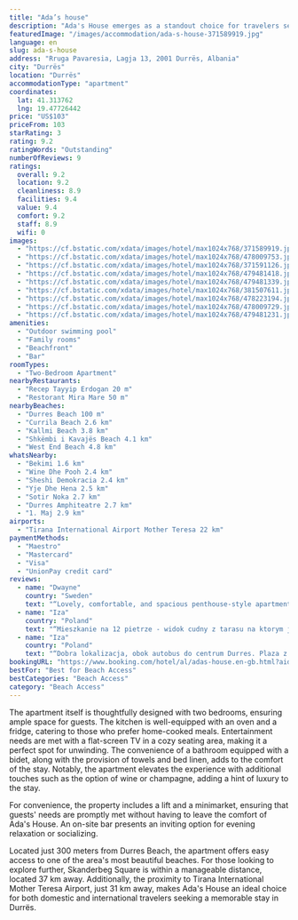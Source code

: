 ```yaml
---
title: "Ada’s house"
description: "Ada's House emerges as a standout choice for travelers seeking a blend of comfort and convenience in Durrës."
featuredImage: "/images/accommodation/ada-s-house-371589919.jpg"
language: en
slug: ada-s-house
address: "Rruga Pavaresia, Lagja 13, 2001 Durrës, Albania"
city: "Durrës"
location: "Durrës"
accommodationType: "apartment"
coordinates:
  lat: 41.313762
  lng: 19.47726442
price: "US$103"
priceFrom: 103
starRating: 3
rating: 9.2
ratingWords: "Outstanding"
numberOfReviews: 9
ratings:
  overall: 9.2
  location: 9.2
  cleanliness: 8.9
  facilities: 9.4
  value: 9.4
  comfort: 9.2
  staff: 8.9
  wifi: 0
images:
  - "https://cf.bstatic.com/xdata/images/hotel/max1024x768/371589919.jpg?k=228004fbe0509cdc852bda5bdd43693decbd7af7b871d3056ee1b1e2ef6eda04&o=&hp=1"
  - "https://cf.bstatic.com/xdata/images/hotel/max1024x768/478009753.jpg?k=1fef45de4ec71746b74002a5641db5293d9f5bce58e62673e964831d3a59e92f&o=&hp=1"
  - "https://cf.bstatic.com/xdata/images/hotel/max1024x768/371591126.jpg?k=c2f8ae487d8a1d77445768ba4a38de31ce982c7c420070225428345f4223e2aa&o=&hp=1"
  - "https://cf.bstatic.com/xdata/images/hotel/max1024x768/479481418.jpg?k=88f1efe717ffae52d6d90e599ab510fb035586cb4aad0e8255f4ec1e7782b01d&o=&hp=1"
  - "https://cf.bstatic.com/xdata/images/hotel/max1024x768/479481339.jpg?k=a25607b3c55f198763257942ec4c5ea17a95b5bd799ee55cdeb7f3447df42858&o=&hp=1"
  - "https://cf.bstatic.com/xdata/images/hotel/max1024x768/381507611.jpg?k=510a156d03ac861c2ef85cf8970243cd6f313d1532311ce5c12c32e5dd599d92&o=&hp=1"
  - "https://cf.bstatic.com/xdata/images/hotel/max1024x768/478223194.jpg?k=6b8a5bc0aa27a2af8c93950563795f8ad3099c8115c910d4f8b344145eca5756&o=&hp=1"
  - "https://cf.bstatic.com/xdata/images/hotel/max1024x768/478009729.jpg?k=f250b448af0d2b8a16670ffaaa4b759b7dca9c69c7e241b3379d5b0e4d886f1d&o=&hp=1"
  - "https://cf.bstatic.com/xdata/images/hotel/max1024x768/479481231.jpg?k=ec2cded4df2aff644fc409f43125a711905818de9b7d92ce759f7f8eee3c1dfa&o=&hp=1"
amenities:
  - "Outdoor swimming pool"
  - "Family rooms"
  - "Beachfront"
  - "Bar"
roomTypes:
  - "Two-Bedroom Apartment"
nearbyRestaurants:
  - "Recep Tayyip Erdogan 20 m"
  - "Restorant Mira Mare 50 m"
nearbyBeaches:
  - "Durres Beach 100 m"
  - "Currila Beach 2.6 km"
  - "Kallmi Beach 3.8 km"
  - "Shkëmbi i Kavajës Beach 4.1 km"
  - "West End Beach 4.8 km"
whatsNearby:
  - "Bekimi 1.6 km"
  - "Wine Dhe Pooh 2.4 km"
  - "Sheshi Demokracia 2.4 km"
  - "Yje Dhe Hena 2.5 km"
  - "Sotir Noka 2.7 km"
  - "Durres Amphiteatre 2.7 km"
  - "1. Maj 2.9 km"
airports:
  - "Tirana International Airport Mother Teresa 22 km"
paymentMethods:
  - "Maestro"
  - "Mastercard"
  - "Visa"
  - "UnionPay credit card"
reviews:
  - name: "Dwayne"
    country: "Sweden"
    text: "“Lovely, comfortable, and spacious penthouse-style apartment in the port of Durres! The apartment fulfilled our needs and was ideally located near the beach, cafés and restaurants. The communication between the host was very well, and the breakfast...”"
  - name: "Iza"
    country: "Poland"
    text: "“Mieszkanie na 12 pietrze - widok cudny z tarasu na ktorym jest basen. Kuchnia dobrze wyposazona. Personel rewelacja - czekali ma nas w nocy, dolozyli czajnik i 2 wsntylatory”"
  - name: "Iza"
    country: "Poland"
    text: "“Dobra lokalizacja, obok autobus do centrum Durres. Plaza z parasolami przez ulicę - bardzo duzo ludzi. Mieszkanie na 12 pietrze - widok cudny z tarasu na ktorym jest basen. Kuchnia dobrze wyposazona. Personel rewelacja - czekali ma nas w nocy,...”"
bookingURL: "https://www.booking.com/hotel/al/adas-house.en-gb.html?aid=8035640"
bestFor: "Best for Beach Access"
bestCategories: "Beach Access"
category: "Beach Access"
---
```


The apartment itself is thoughtfully designed with two bedrooms, ensuring ample space for guests. The kitchen is well-equipped with an oven and a fridge, catering to those who prefer home-cooked meals. Entertainment needs are met with a flat-screen TV in a cozy seating area, making it a perfect spot for unwinding. The convenience of a bathroom equipped with a bidet, along with the provision of towels and bed linen, adds to the comfort of the stay. Notably, the apartment elevates the experience with additional touches such as the option of wine or champagne, adding a hint of luxury to the stay.

For convenience, the property includes a lift and a minimarket, ensuring that guests' needs are promptly met without having to leave the comfort of Ada's House. An on-site bar presents an inviting option for evening relaxation or socializing.

Located just 300 meters from Durres Beach, the apartment offers easy access to one of the area's most beautiful beaches. For those looking to explore further, Skanderbeg Square is within a manageable distance, located 37 km away. Additionally, the proximity to Tirana International Mother Teresa Airport, just 31 km away, makes Ada's House an ideal choice for both domestic and international travelers seeking a memorable stay in Durrës.
